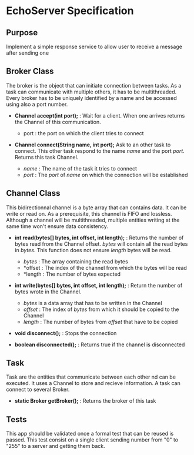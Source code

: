 # EchoServer Specification

## Purpose 
Implement a simple response service to allow user to receive a message after sending one 

## Broker Class
The broker is the object that can initiate connection between tasks.
As a task can communicate with multiple others, it has to be multithreaded.
Every broker has to be uniquely identified by a name and be accessed using also a port number.

- **Channel accept(int port);** : Wait for a client. When one arrives returns the Channel of this communication.
    - port : the port on which the client tries to connect

- **Channel connect(String name, int port);** Ask to an other task to connect. This other task respond to the name *name* and the port *port*. Returns this task Channel.
    - *name* : The name of the task it tries to connect
    - *port* : The *port* of *name* on which the connection will be established 

## Channel Class
This bidirectionnal channel is a byte array that can contains data. It can be write or read on. As a prerequisite, this channel is FIFO and lossless.
Although a channel will be multithreaded, multiple entities writing at the same time won't ensure data consistency.

- **int read(bytes[] bytes, int offset, int length);** : Returns the number of bytes read from the Channel offset. *bytes* will contain all the read bytes in  *bytes*. This function does not ensure *length* bytes will be read.
    - *bytes* : The array containing the read bytes 
    - *offset : The index of the channel from which the bytes will be read
    - *length : The number of bytes expected

- **int write(bytes[] bytes, int offset, int length);** : Return the number of bytes wrote in the Channel. 
    - *bytes* is a data array that has to be written in the Channel
    - *offset* : The index of *bytes* from which it should be copied to the Channel
    - *length* : The number of bytes from *offset* that have to be copied
- **void disconnect();** : Stops the connection
- **boolean disconnected();** : Returns true if the channel is disconnected 

## Task
Task are the entities that communicate between each other nd can be executed. It uses a Channel to store and recieve information. A task can connect to several Broker.

- **static Broker getBroker();** : Returns the broker of this task


## Tests
This app should be validated once a formal test that can be reused is passed. This test consist on a single client sending number from "0" to "255" to a server and getting them back.